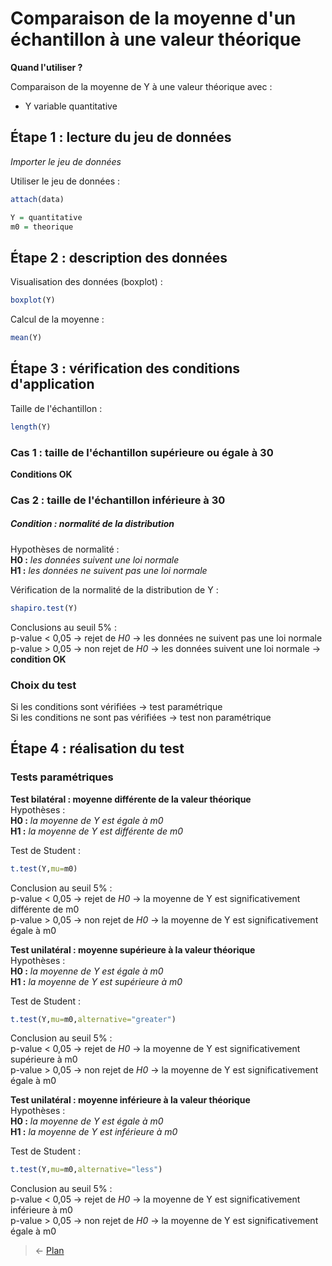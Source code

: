 # Comparaison de la moyenne d'un échantillon à une valeur théorique

**Quand l'utiliser ?**

Comparaison de la moyenne de Y à une valeur théorique avec :
- Y variable quantitative  


## Étape 1 : lecture du jeu de données
*Importer le jeu de données*

Utiliser le jeu de données :
```r
attach(data)
```
```r
Y = quantitative
m0 = theorique
```


## Étape 2 : description des données
Visualisation des données (boxplot) :
```r
boxplot(Y)
```

Calcul de la moyenne :
```r
mean(Y)
```


## Étape 3 : vérification des conditions d'application
Taille de l'échantillon :
```r
length(Y)
```

### Cas 1 : taille de l'échantillon supérieure ou égale à 30
**Conditions OK**

### Cas 2 : taille de l'échantillon inférieure à 30
##### Condition : normalité de la distribution
Hypothèses de normalité :  
**H0 :** *les données suivent une loi normale*  
**H1 :** *les données ne suivent pas une loi normale*  

Vérification de la normalité de la distribution de Y :
```r
shapiro.test(Y)
```
Conclusions au seuil 5% :  
p-value < 0,05 → rejet de *H0* → les données ne suivent pas une loi normale  
p-value > 0,05 → non rejet de *H0* → les données suivent une loi normale → **condition OK**


### Choix du test
Si les conditions sont vérifiées → test paramétrique  
Si les conditions ne sont pas vérifiées → test non paramétrique


## Étape 4 : réalisation du test
### Tests paramétriques
**Test bilatéral : moyenne différente de la valeur théorique**  
Hypothèses :  
**H0 :** *la moyenne de Y est égale à m0*  
**H1 :** *la moyenne de Y est différente de m0*  

Test de Student :
```r
t.test(Y,mu=m0)
```
Conclusion au seuil 5% :  
p-value < 0,05 → rejet de *H0* → la moyenne de Y est significativement différente de m0  
p-value > 0,05 → non rejet de *H0* → la moyenne de Y est significativement égale à m0  

**Test unilatéral : moyenne supérieure à la valeur théorique**  
Hypothèses :  
**H0 :** *la moyenne de Y est égale à m0*  
**H1 :** *la moyenne de Y est supérieure à m0*  

Test de Student :
```r
t.test(Y,mu=m0,alternative="greater")
```
Conclusion au seuil 5% :  
p-value < 0,05 → rejet de *H0* → la moyenne de Y est significativement supérieure à m0  
p-value > 0,05 → non rejet de *H0* → la moyenne de Y est significativement égale à m0  

**Test unilatéral : moyenne inférieure à la valeur théorique**  
Hypothèses :  
**H0 :** *la moyenne de Y est égale à m0*  
**H1 :** *la moyenne de Y est inférieure à m0*  

Test de Student :
```r
t.test(Y,mu=m0,alternative="less")
```
Conclusion au seuil 5% :  
p-value < 0,05 → rejet de *H0* → la moyenne de Y est significativement inférieure à m0  
p-value > 0,05 → non rejet de *H0* → la moyenne de Y est significativement égale à m0  


> &larr; [Plan](../README.md)
